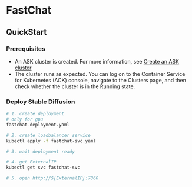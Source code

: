 # FastChat

## QuickStart

### Prerequisites

- An ASK cluster is created. For more information,
  see [Create an ASK cluster](https://www.alibabacloud.com/help/en/ack/serverless-kubernetes/user-guide/create-an-ask-cluster-2?spm=a2c63.p38356.0.0.664265cdTbNZo1#task-e3c-311-ydb)
- The cluster runs as expected. You can log on to the Container Service for Kubernetes (ACK) console, navigate to the
  Clusters page, and then check whether the cluster is in the Running state.

### Deploy Stable Diffusion

```bash
# 1. create deployment
# only for gpu
fastchat-deployment.yaml

# 2. create loadbalancer service
kubectl apply -f fastchat-svc.yaml

# 3. wait deployment ready

# 4. get ExternalIP
kubectl get svc fastchat-svc

# 5. open http://${ExternalIP}:7860 
```
